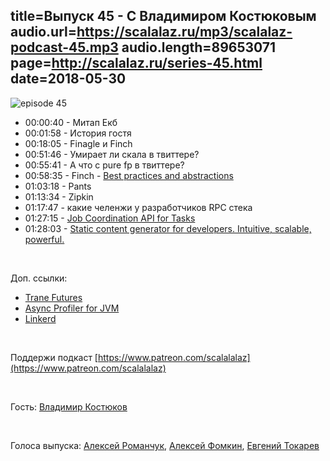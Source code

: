title=Выпуск 45 - С Владимиром Костюковым
audio.url=https://scalalaz.ru/mp3/scalalaz-podcast-45.mp3
audio.length=89653071
page=http://scalalaz.ru/series-45.html
date=2018-05-30
----

![episode 45](img/episode45.jpg)

* 00:00:40 - Митап Екб
* 00:01:58 - История гостя
* 00:18:05 - Finagle и Finch
* 00:51:46 - Умирает ли скала в твиттере?
* 00:55:41 - А что с pure fp в твиттере?
* 00:58:35 - Finch - [Best practices and abstractions](https://github.com/finagle/finch/issues/263)
* 01:03:18 - Pants
* 01:13:34 - Zipkin
* 01:17:47 - какие челенжи у разработчиков RPC стека
* 01:27:15 - [Job Coordination API for Tasks](https://github.com/KenSuenobu/scattersphere)
* 01:28:03 - [Static content generator for developers. Intuitive, scalable, powerful.](https://github.com/sake92/hepek)

<br/>

Доп. ссылки:

- [Trane Futures](https://github.com/traneio/future)
- [Async Profiler for JVM](https://github.com/jvm-profiling-tools)
- [Linkerd](https://github.com/linkerd/linkerd)

<br/>

Поддержи подкаст [https://www.patreon.com/scalalalaz](https://www.patreon.com/scalalalaz)

<br/>

Гость:
[Владимир Костюков](https://twitter.com/vkostyukov)

<br/>

Голоса выпуска:
[Алексей Романчук](http://github.com/13h3r),
[Алексей Фомкин](http://github.com/fomkin),
[Евгений Токарев](https://twitter.com/strobegen)
